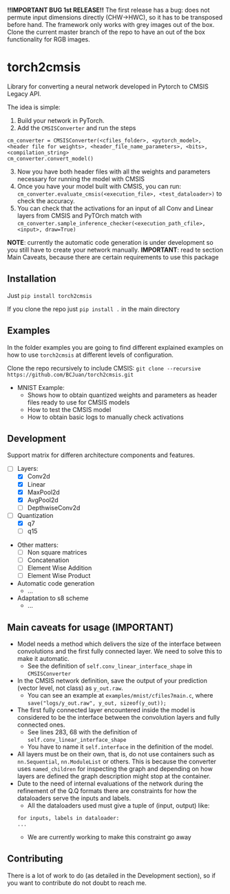 **!!IMPORTANT BUG 1st RELEASE!!**
The first release has a bug: does not permute input dimensions directly (CHW->HWC), so it has to be transposed before hand. The framework only works with grey images out of the box. Clone the current master branch of the repo to have an out of the box functionality for RGB images.

# torch2cmsis

Library for converting a neural network developed in Pytorch to CMSIS Legacy API. 

The idea is simple:

1. Build your network in PyTorch.
2. Add the `CMSISConverter` and run the steps

```
cm_converter = CMSISConverter(<cfiles_folder>, <pytorch_model>, <header file for weights>, <header_file_name_parameters>, <bits>, <compilation_string>
cm_converter.convert_model()
```

3. Now you have both header files with all the weights and parameters necessary for running the model with CMSIS
4. Once you have your model built with CMSIS, you can run: `cm_converter.evaluate_cmsis(<execution_file>, <test_dataloader>)` to check the accuracy.
5. You can check that the activations for an input of all Conv and Linear layers from CMSIS and PyTOrch match with `cm_converter.sample_inference_checker(<execution_path_cfile>, <input>, draw=True)`

**NOTE**: currently the automatic code generation is under development so you still have to create your network manually.
**IMPORTANT**: read te section Main Caveats, because there are certain requirements to use this package

## Installation

Just `pip install torch2cmsis`

If you clone the repo just `pip install .` in the main directory

## Examples

In the folder examples you are going to find different explained examples on how to use `torch2cmsis` at different levels of configuration.

Clone the repo recursively to include CMSIS: `git clone --recursive https://github.com/BCJuan/torch2cmsis.git`

+ MNIST Example:
    + Shows how to obtain quantized weights and parameters as header files ready to use for CMSIS models
    + How to test the CMSIS model 
    + How to obtain basic logs to manually check activations

## Development

Support matrix for differen architecture components and features.

+ [ ] Layers:
    + [x] Conv2d 
    + [x] Linear
    + [x] MaxPool2d
    + [x] AvgPool2d
    + [ ] DepthwiseConv2d
+ [ ] Quantization
    + [x] q7
    + [ ] q15
+ Other matters:
    + [ ] Non square matrices
    + [ ] Concatenation
    + [ ] Element Wise Addition
    + [ ] Element Wise Product
+ Automatic code generation
    + ...
+ Adaptation to s8 scheme
    + ...

## Main caveats for usage (**IMPORTANT**)

+ Model needs a method which delivers the size of the interface between convolutions and the first fully connected layer. We need to solve this to make it automatic.
    + See the definition of `self.conv_linear_interface_shape` in `CMSISConverter`
+ In the CMSIS network definition, save the output of your prediction (vector level, not class) as `y_out.raw`.
    + You can see an example at `examples/mnist/cfiles7main.c`, where `save("logs/y_out.raw", y_out, sizeof(y_out));`
+ The first fully connected layer encountered inside the model is considered to be the interface between the convolution layers and fully connected ones.
    + See lines 283, 68 with the definition of `self.conv_linear_interface_shape`
    + You have to name it `self.interface` in the definition of the model.
+ All layers must be on their own, that is, do not use containers such as `nn.Sequential`, `nn.ModuleList` or others. This is because the converter uses `named_children` for inspecting the graph and depending on how layers are defined the graph description might stop at the container.
+ Dute to the need of internal evaluations of the network during the refinement of the Q.Q formats there are constraints for how the dataloaders serve the inputs and labels.
    + All the dataloaders used must give a tuple of (input, output) like:
    ```
    for inputs, labels in dataloader:
    ...
    ```
    + We are currently working to make this constraint go away


## Contributing

There is a lot of work to do (as detailed in the Development section), so if you want to contribute do not doubt to reach me.



